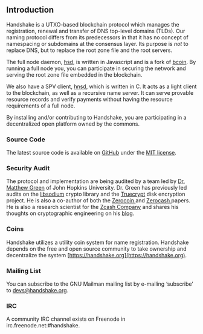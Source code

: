 ## Introduction

Handshake is a UTXO-based blockchain protocol which manages the
registration, renewal and transfer of DNS top-level domains (TLDs). Our naming
protocol differs from its predecessors in that it has no concept of
namespacing or subdomains at the consensus layer. Its purpose is _not_ to
replace DNS, but to replace the root zone file and the root servers.

The full node daemon, [hsd](https://github.com/handshake-org/hsd),
is written in Javascript and is a fork of [bcoin](https://bcoin.io). By
running a full node you, you can participate in securing the network and
serving the root zone file embedded in the blockchain.

We also have a SPV client, [hnsd](https://github.com/handshake-org/hnsd),
which is written in C. It acts as a light client to the blockchain, as well
as a recursive name server. It can serve provable resource records and verify
payments without having the resource requirements of a full node.

By installing and/or contributing to Handshake, you are participating in a
decentralized open platform owned by the commons.

### Source Code

The latest source code is available on
[GitHub](https://github.com/handshake-org) under the [MIT license](https://opensource.org/licenses/mit-license.php).

### Security Audit

The protocol and implementation are being audited by a team led by
[Dr. Matthew Green](https://isi.jhu.edu/~mgreen/) of John Hopkins University.
Dr. Green has previously led audits on the [libsodium](https://www.privateinternetaccess.com/blog/2017/08/libsodium-v1-0-12-and-v1-0-13-security-assessment/)
crypto library and the [Truecrypt](https://blog.cryptographyengineering.com/2015/04/02/truecrypt-report/)
disk encryption project. He is also a co-author of both the
[ Zerocoin ](http://zerocoin.org/talks_and_press) and
[ Zerocash ](http://zerocash-project.org/paper) papers. He is also a research scientist for the
[Zcash Company](https://z.cash/) and shares his thoughts on cryptographic
engineering on his [blog](https://blog.cryptographyengineering.com/).

### Coins

Handshake utilizes a utility coin system for name registration.
Handshake depends on the free and open source community to take ownership
and decentralize the system [https://handshake.org](https://handshake.org).

### Mailing List

You can subscribe to the GNU Mailman mailing list by e-mailing ‘subscribe’
to [devs@handshake.org](mailto:devs@handshake.org).

### IRC

A community IRC channel exists on Freenode in irc.freenode.net:#handshake.

